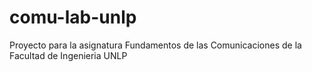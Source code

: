# comu-lab-unlp
Proyecto para la asignatura Fundamentos de las Comunicaciones de la Facultad de Ingenieria UNLP
